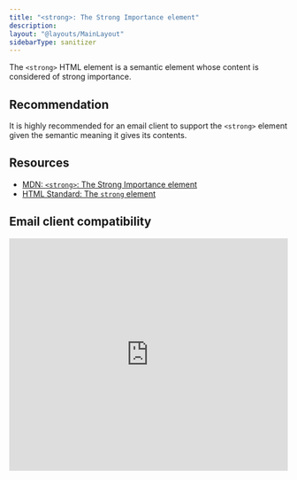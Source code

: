 ```yaml
---
title: "<strong>: The Strong Importance element"
description:
layout: "@layouts/MainLayout"
sidebarType: sanitizer
---
```


The `<strong>` HTML element is a semantic element whose content is considered of strong importance.

## Recommendation

It is highly recommended for an email client to support the `<strong>` element given the semantic meaning it gives its contents.

## Resources

- [MDN: `<strong>`: The Strong Importance element](https://developer.mozilla.org/en-US/docs/Web/HTML/Element/p)
- [HTML Standard: The `strong` element](https://html.spec.whatwg.org/multipage/text-level-semantics.html#the-strong-element)

## Email client compatibility

<iframe title="Can I email… &lt;strong&gt; element" src="https://embed.caniemail.com/html-strong/" width="640" height="420" style="width:100%; max-width:40rem; height:26.25rem; border:none;" loading="lazy"></iframe>